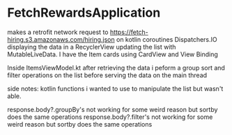 # FetchRewardsApplication
makes a retrofit network request to  https://fetch-hiring.s3.amazonaws.com/hiring.json on kotlin coroutines Dispatchers.IO displaying the data in 
a RecyclerView updating the list with MutableLiveData. I have the Item cards using CardView and View Binding 

Inside ItemsViewModel.kt after retrieving the data i peform a group sort and filter operations on the list before serving the data on the main thread

side notes:
kotlin functions i wanted to use to manipulate the list but wasn't able.

response.body?.groupBy's not working for some weird reason but sortby does the same operations 
response.body?.filter's  not working for some weird reason but sortby does the same operations
